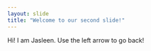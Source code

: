 ```yaml
---
layout: slide
title: "Welcome to our second slide!"
---
```

Hi! I am Jasleen.
Use the left arrow to go back!
